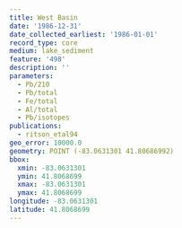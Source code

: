 ```yaml
---
title: West Basin
date: '1986-12-31'
date_collected_earliest: '1986-01-01'
record_type: core
medium: lake_sediment
feature: '498'
description: ''
parameters:
  - Pb/210
  - Pb/total
  - Fe/total
  - Al/total
  - Pb/isotopes
publications:
  - ritson_etal94
geo_error: 10000.0
geometry: POINT (-83.0631301 41.80686992)
bbox:
  xmin: -83.0631301
  ymin: 41.8068699
  xmax: -83.0631301
  ymax: 41.8068699
longitude: -83.0631301
latitude: 41.8068699
---
```

